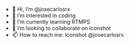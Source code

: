 - 👋 Hi, I’m @josecarlosrx
- 👀 I’m interested in coding
- 🌱 I’m currently learning RTMPS
- 💞️ I’m looking to collaborate on Iconshot
- 📫 How to reach me: Iconshot @josecarlosrx

<!---
josecarlosrx/josecarlosrx is a ✨ special ✨ repository because its `README.md` (this file) appears on your GitHub profile.
You can click the Preview link to take a look at your changes.
--->

